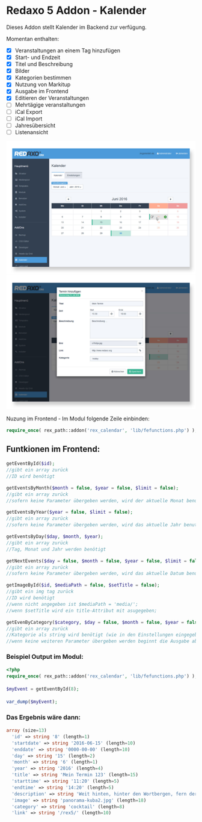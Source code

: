 Redaxo 5 Addon - Kalender
=================================

Dieses Addon stellt Kalender im Backend zur verfügung.

Momentan enthalten:

- [x] Veranstaltungen an einem Tag hinzufügen
- [x] Start- und Endzeit 
- [x] Titel und Beschreibung
- [x] Bilder
- [x] Kategorien bestimmen
- [x] Nutzung von Markitup
- [x] Ausgabe im Frontend
- [X] Editieren der Veranstaltungen
- [ ] Mehrtägige veranstaltungen
- [ ] iCal Export
- [ ] iCal Import
- [ ] Jahresübersicht
- [ ] Listenansicht

![Kalender](https://raw.githubusercontent.com/eaCe/rex_calendar/assets/calendar.jpg)
![Eintrag](https://raw.githubusercontent.com/eaCe/rex_calendar/assets/edit.jpg)

Nuzung im Frontend - Im Modul folgende Zeile einbinden:

```php
require_once( rex_path::addon('rex_calendar', 'lib/fefunctions.php') );
```

## Funtkionen im Frontend:

```php
getEventById($id); 
//gibt ein array zurück
//ID wird benötigt
```

```php
getEventsByMonth($month = false, $year = false, $limit = false); 
//gibt ein array zurück
//sofern keine Parameter übergeben werden, wird der aktuelle Monat benutzt, alle vorhandenen Einträge werden ausgegeben
```

```php
getEventsByYear($year = false, $limit = false); 
//gibt ein array zurück
//sofern keine Parameter übergeben werden, wird das aktuelle Jahr benutzt, alle vorhandenen Einträge werden ausgegeben
```

```php
getEventsByDay($day, $month, $year); 
//gibt ein array zurück
//Tag, Monat und Jahr werden benötigt
```
```php
getNextEvents($day = false, $month = false, $year = false, $limit = false); 
//gibt ein array zurück
//sofern keine Parameter übergeben werden, wird das aktuelle Datum benutzt, alle vorhandenen Einträge werden ausgegeben
```

```php
getImageById($id, $mediaPath = false, $setTitle = false); 
//gibt ein img tag zurück
//ID wird benötigt
//wenn nicht angegeben ist $mediaPath = 'media/';
//wenn $setTitle wird ein title-Attribut mit asugegeben;
```

```php
getEvenByCategory($category, $day = false, $month = false, $year = false, $limit = false); 
//gibt ein array zurück
//Kategorie als string wird benötigt (wie in den Einstellungen eingegeben)
//wenn keine weiteren Parameter übergeben werden beginnt die Ausgabe ab dem aktuellem Datum
```


### Beispiel Output im Modul:

```php
<?php
require_once( rex_path::addon('rex_calendar', 'lib/fefunctions.php') );

$myEvent = getEventById(8);

var_dump($myEvent);
```

### Das Ergebnis wäre dann:
```php
array (size=13)
  'id' => string '8' (length=1)
  'startdate' => string '2016-06-15' (length=10)
  'enddate' => string '0000-00-00' (length=10)
  'day' => string '15' (length=2)
  'month' => string '6' (length=1)
  'year' => string '2016' (length=4)
  'title' => string 'Mein Termin 123' (length=15)
  'starttime' => string '11:20' (length=5)
  'endtime' => string '14:20' (length=5)
  'description' => string 'Weit hinten, hinter den Wortbergen, fern der Länder Vokalien und Konsonantien leben die Blindtexte. Abgeschieden wohnen sie in Buchstabhausen an der Küste des Semantik, eines großen Sprachozeans. Ein kleines Bächlein namens Duden fließt durch ihren Ort und versorgt sie mit den nötigen Regelialien. Es ist ein paradiesmatisches Land, in dem einem gebratene Satzteile in den Mund fliegen. Nicht einmal von der allmächtigen Interpunktion werden die Blindtexte beherrscht – ein geradezu unorthographisches '... (length=641)
  'image' => string 'panorama-kuba2.jpg' (length=18)
  'category' => string 'cocktail' (length=8)
  'link' => string '/rex5/' (length=10)
```